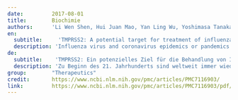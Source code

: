 ```yaml
---
date:         2017-08-01
title:        Biochimie
authors:      'Li Wen Shen, Hui Juan Mao, Yan Ling Wu, Yoshimasa Tanaka & Wen Zhanga'
en:
  subtitle:     'TMPRSS2: A potential target for treatment of influenza virus and coronavirus infections'
  description: 'Influenza virus and coronavirus epidemics or pandemics have occurred in succession worldwide throughout the early 21st century. These epidemics or pandemics pose a major threat to human health. Here, we outline a critical role of the host cell protease TMPRSS2 in influenza virus and coronavirus infections and highlight an antiviral therapeutic strategy targeting TMPRSS2.'
de: 
  subtitle:    'TMPRSS2: Ein potenzielles Ziel für die Behandlung von Infektionen mit Influenza- und Coronaviren'
  description: 'Zu Beginn des 21. Jahrhunderts sind weltweit immer wieder Influenza- und Coronavirus-Epidemien oder -Pandemien aufgetreten. Diese Epidemien oder Pandemien stellen eine große Bedrohung für die menschliche Gesundheit dar. Hier wird die kritische Rolle der Wirtszellprotease TMPRSS2 bei Infektionen mit Influenzaviren und Coronaviren beschrieben und eine antivirale therapeutische Strategie vorgestellt, die auf TMPRSS2 abzielt.'
group:        "Therapeutics"
credit:       https://www.ncbi.nlm.nih.gov/pmc/articles/PMC7116903/
link:         https://www.ncbi.nlm.nih.gov/pmc/articles/PMC7116903/pdf/main.pdf
---
```

<object data="{{ page.link }}" style='height:calc(100vh - 400px); width: 100%' type='application/pdf'></object>